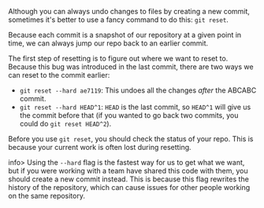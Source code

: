 Although you can always undo changes to files by creating a new commit, sometimes it's better to use a fancy command to do this: `git reset`.

Because each commit is a snapshot of our repository at a given point in time, we can always jump our repo back to an earlier commit.

The first step of resetting is to figure out where we want to reset to. Because this bug was introduced in the last commit, there are two ways we can reset to the commit earlier:

* `git reset --hard ae7119`: This undoes all the changes _after_ the ABCABC commit.
* `git reset --hard HEAD^1`: `HEAD` is the last commit, so `HEAD^1` will give us the commit before that (if you wanted to go back two commits, you could do `git reset HEAD^2`).

Before you use `git reset`, you should check the status of your repo. This is because your current work is often lost during resetting.

info> Using the `--hard` flag is the fastest way for us to get what we want, but if you were working with a team have shared this code with them, you should create a new commit instead. This is because this flag rewrites the history of the repository, which can cause issues for other people working on the same repository.
